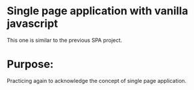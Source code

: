 # Single page application with vanilla javascript

This one is similar to the previous SPA project.

# Purpose:

Practicing again to acknowledge the concept of single page application.
